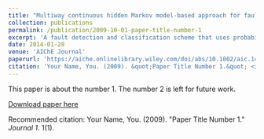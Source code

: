 ```yaml
---
title: "Multiway continuous hidden Markov model‐based approach for fault detection and diagnosis"
collection: publications
permalink: /publication/2009-10-01-paper-title-number-1
excerpt: 'A fault detection and classification scheme that uses probabilistic inference based on multiway continuous hidden Markov models (MCHMM).'
date: 2014-01-28
venue: 'AIChE Journal'
paperurl: 'https://aiche.onlinelibrary.wiley.com/doi/abs/10.1002/aic.14386'
citation: 'Your Name, You. (2009). &quot;Paper Title Number 1.&quot; <i>Journal 1</i>. 1(1).'
---
```

This paper is about the number 1. The number 2 is left for future work.

[Download paper here](http://academicpages.github.io/files/paper1.pdf)

Recommended citation: Your Name, You. (2009). "Paper Title Number 1." <i>Journal 1</i>. 1(1).
